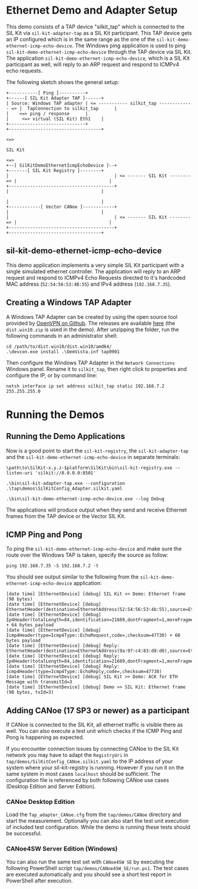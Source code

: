 # Ethernet Demo and Adapter Setup
This demo consists of a TAP device "silkit_tap" which is connected to the SIL Kit via ``sil-kit-adapter-tap`` as a SIL Kit participant. This TAP device gets 
an IP configured which is in the same range as the one of the ``sil-kit-demo-ethernet-icmp-echo-device``.
The Windows ping application is used to ping ``sil-kit-demo-ethernet-icmp-echo-device`` through the TAP device via SIL Kit. 
The application ``sil-kit-demo-ethernet-icmp-echo-device``, which is a SIL Kit participant as well, will reply to an ARP request and respond to ICMPv4 echo requests. 

The following sketch shows the general setup: 

    +-----------[ Ping ]----------+                                            +------[ SIL Kit Adapter TAP ]------+
    | Source: Windows TAP adapter | <= ----------- silkit_tap ------------- => |  TapConnection to silkit_tap      |
    |    <=> ping / response      |                                            |     <=> virtual (SIL Kit) Eth1    |
    +-----------------------------+                                            +-----------------------------------+
                                                                                             <=>
                                                                                           SIL Kit
                                                                                             <=>                 
    +--[ SilKitDemoEthernetIcmpEchoDevice ]--+                                +-------[ SIL Kit Registry ]--------+
    |                                        | <= ------- SIL Kit -------- => |                                   |
    +----------------------------------------+                                |                                   |
                                                                              |                                   |
    +------------[ Vector CANoe ]------------+                                |                                   |
    |                                        | <= ------- SIL Kit -------- => |                                   |
    +----------------------------------------+                                +-----------------------------------+
  

## sil-kit-demo-ethernet-icmp-echo-device
This demo application implements a very simple SIL Kit participant with a single simulated ethernet controller.
The application will reply to an ARP request and respond to ICMPv4 Echo Requests directed to it's hardcoded MAC address
(``52:54:56:53:4B:55``) and IPv4 address (``192.168.7.35``).

## Creating a Windows TAP Adapter
A Windows TAP Adapter can be created by using the open source tool provided by [OpenVPN on Github](https://github.com/OpenVPN/tap-windows6). The releases are
available [here](https://github.com/OpenVPN/tap-windows6/releases) (the ``dist.win10.zip`` is used in the demo).
After unzipping the folder, run the following commands in an administrator shell:
```
cd /path/to/dist.win10/dist.win10/amd64/
.\devcon.exe install .\OemVista.inf tap0901
```

Then configure the Windows TAP Adapter in the ``Network Connections`` Windows panel. Rename it to ``silkit_tap``, 
then right click to properties and configure the IP, or by command line:
```
netsh interface ip set address silkit_tap static 192.168.7.2 255.255.255.0
```

# Running the Demos

## Running the Demo Applications

Now is a good point to start the ``sil-kit-registry``, the ``sil-kit-adapter-tap`` and the ``sil-kit-demo-ethernet-icmp-echo-device`` in separate terminals:

    \path\to\SilKit-x.y.z-$platform\SilKit\bin\sil-kit-registry.exe --listen-uri 'silkit://0.0.0.0:8501'
    
    .\bin\sil-kit-adapter-tap.exe --configuration .\tap\demos\SilKitConfig_Adapter.silkit.yaml

    .\bin\sil-kit-demo-ethernet-icmp-echo-device.exe --log Debug
    
The applications will produce output when they send and receive Ethernet frames from the TAP device or the Vector SIL Kit.

## ICMP Ping and Pong
To ping the ``sil-kit-demo-ethernet-icmp-echo-device`` and make sure the route over the Windows TAP is taken, specify the source as follow:
```
ping 192.168.7.35 -S 192.168.7.2 -t
```
    
You should see output similar to the following from the ``sil-kit-demo-ethernet-icmp-echo-device`` application:

    [date time] [EthernetDevice] [debug] SIL Kit >> Demo: Ethernet frame (98 bytes)
    [date time] [EthernetDevice] [debug] EthernetHeader(destination=EthernetAddress(52:54:56:53:4b:55),source=EthernetAddress(9a:97:c4:83:d8:d0),etherType=EtherType::Ip4)
    [date time] [EthernetDevice] [debug] Ip4Header(totalLength=84,identification=21689,dontFragment=1,moreFragments=0,fragmentOffset=0,timeToLive=64,protocol=Ip4Protocol::ICMP,checksum=22138,sourceAddress=192.168.7.2,destinationAddress=192.168.7.35) + 64 bytes payload
    [date time] [EthernetDevice] [debug] Icmp4Header(type=Icmp4Type::EchoRequest,code=,checksum=47730) + 60 bytes payload
    [date time] [EthernetDevice] [debug] Reply: EthernetHeader(destination=EthernetAddress(9a:97:c4:83:d8:d0),source=EthernetAddress(52:54:56:53:4b:55),etherType=EtherType::Ip4)
    [date time] [EthernetDevice] [debug] Reply: Ip4Header(totalLength=84,identification=21689,dontFragment=1,moreFragments=0,fragmentOffset=0,timeToLive=64,protocol=Ip4Protocol::ICMP,checksum=22138,sourceAddress=192.168.7.35,destinationAddress=192.168.7.2)
    [date time] [EthernetDevice] [debug] Reply: Icmp4Header(type=Icmp4Type::EchoReply,code=,checksum=47730)
    [date time] [EthernetDevice] [debug] SIL Kit >> Demo: ACK for ETH Message with transmitId=3
    [date time] [EthernetDevice] [debug] Demo >> SIL Kit: Ethernet frame (98 bytes, txId=3)

## Adding CANoe (17 SP3 or newer) as a participant
If CANoe is connected to the SIL Kit, all ethernet traffic is visible there as well. You can also execute a test unit which checks if the ICMP Ping and Pong is happening as expected.

If you encounter connection issues by connecting CANoe to the SIL Kit network you may have to adapt the ``RegistryUri`` in ``tap/demos/SilKitConfig_CANoe.silkit.yaml`` to the IP address of your system where your sil-kit-registry is running. However if you run it on the same system in most cases ``localhost`` should be sufficient. The configuration file is referenced by both following CANoe use cases (Desktop Edition and Server Edition).

### CANoe Desktop Edition
Load the ``Tap_adapter_CANoe.cfg`` from the ``tap/demos/CANoe`` directory and start the measurement. Optionally you can also start the test unit execution of included test configuration. While the demo is running these tests should be successful.

### CANoe4SW Server Edition (Windows)
You can also run the same test set with ``CANoe4SW SE`` by executing the following PowerShell script ``tap/demos/CANoe4SW_SE/run.ps1``. The test cases are executed automatically and you should see a short test report in PowerShell after execution.
